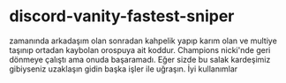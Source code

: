 # discord-vanity-fastest-sniper
zamanında arkadaşım olan sonradan kahpelik yapıp karım olan ve multiye taşınıp ortadan kaybolan orospuya ait koddur. Champions nicki'nde geri dönmeye çalıştı ama onuda başaramadı. Eğer sizde bu salak kardeşimiz gibiyseniz uzaklaşın gidin başka işler ile uğraşın. İyi kullanımlar
